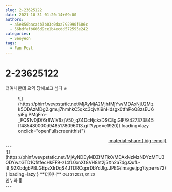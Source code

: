 ```yaml
---
slug: 2-23625122
date: 2021-10-31 01:20:14+09:00
authors:
  - a5e850baca4b3b03c0daa792990f606c
  - 56bdfafb606d9ce1b4ecdd572595e242
categories:
  - Seoyeon
tags:
  - Fan Post
---
```


# 2-23625122

<div class="post-container" markdown="1">
<div class="content-container md-sidebar__scrollwrap" markdown="1">

더여니한테 으익 당해보고 싶다 ✊
<figure markdown="1">
![](https://phinf.wevpstatic.net/MjAyMjA2MjhfMjYw/MDAxNjU2Mzk5ODAzMDg2.gmuj7hmhkC5qkc3cjvXi9nHdsgx0tfnPoQ8zsEU6yiEg.PMgFm-_FQS1vDjDf6r8WiV6zjV50_qZ4DcHjckxDSC8g.GIF/9427373845ff485480000d9485178096013.gif?type=e1920){ loading=lazy onclick="openFullscreen(this)"}
</figure>


</div>
</div>

<div style="text-align: right;" markdown="1">
<a href="https://weverse.io/fromis9/fanpost/2-23625122" style="text-align: right;">:material-share:{.big-emoji}</a>
</div>
---

<div class="comments-container md-sidebar__scrollwrap" markdown="1">
<div class="comment" markdown="1">
<div class='id-container' markdown="1">
![](https://phinf.wevpstatic.net/MjAyNDEyMDZfMTk0/MDAxNzMzNDYzMTU3ODYw.tGTD1QfitfecHkFF9-zI4fL0xnXf8VH8ht2j5Xh2a74g.QufL-i9_92XbdgbPBLGEpzXIrDqS4JTDRCqprDbYdJIg.JPEG/image.jpg?type=s72){ loading=lazy }
**<span class="artist">더여니</span>** <small>Oct 31 2021, 01:20</small><br>
</div>
<div class='comment-body' markdown="1">
인누와 🤛
</div>
</div>
</div>
---
